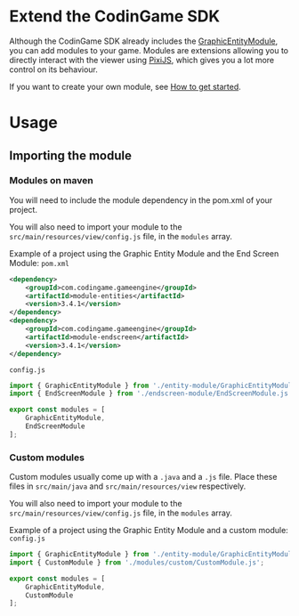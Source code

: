 # Extend the CodinGame SDK

Although the CodinGame SDK already includes the [GraphicEntityModule](graphics-1-introduction.md), you can add modules to your game. Modules are extensions allowing you to directly interact with the viewer using [PixiJS](http://www.pixijs.com/), which gives you a lot more control on its behaviour.

If you want to create your own module, see [How to get started](extensions-2-tutorial.md).

# Usage

## Importing the module

### Modules on maven

You will need to include the module dependency in the pom.xml of your project.

You will also need to import your module to the `src/main/resources/view/config.js` file, in the `modules` array.

Example of a project using the Graphic Entity Module and the End Screen Module:
`pom.xml`
```xml
<dependency>
	<groupId>com.codingame.gameengine</groupId>
	<artifactId>module-entities</artifactId>
	<version>3.4.1</version>
</dependency>
<dependency>
	<groupId>com.codingame.gameengine</groupId>
	<artifactId>module-endscreen</artifactId>
	<version>3.4.1</version>
</dependency>
```
`config.js`
```javascript
import { GraphicEntityModule } from './entity-module/GraphicEntityModule.js';
import { EndScreenModule } from './endscreen-module/EndScreenModule.js';

export const modules = [
	GraphicEntityModule,
	EndScreenModule
];
```

### Custom modules

Custom modules usually come up with a `.java` and a `.js` file. Place these files in `src/main/java` and `src/main/resources/view` respectively.

You will also need to import your module to the `src/main/resources/view/config.js` file, in the `modules` array.

Example of a project using the Graphic Entity Module and a custom module:
`config.js`
```javascript
import { GraphicEntityModule } from './entity-module/GraphicEntityModule.js';
import { CustomModule } from './modules/custom/CustomModule.js';

export const modules = [
	GraphicEntityModule,
	CustomModule
];